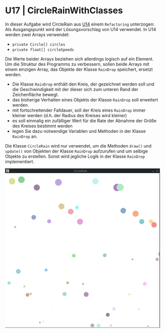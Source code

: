 # U17 | CircleRainWithClasses

In dieser Aufgabe wird CircleRain aus [U14](https://oop-wintersemester-2021.github.io/AssignmentViewer-OOP/#OOP-Wintersemester-2021/U14-CircleRain) einem `Refactoring` unterzogen: 
Als Ausgangspunkt wird der Lösungsvorschlag von U14 verwendet.
In U14 werden zwei Arrays verwendet:
- `private Circle[] circles`
- `private float[] circleSpeeds`

Die Werte beider Arrays beziehen sich allerdings logisch auf ein Element.
Um die Struktur des Programms zu verbessern, sollen beide Arrays mit einem einzigen Array, das Objekte der Klasse `RainDrop` speichert, ersetzt werden.
- Die Klasse `RainDrop` enthält den Kreis, der gezeichnet werden soll und die Geschwindigkeit mit der dieser sich zum unteren Rand der Zeichenfläche bewegt.
- das bisherige Verhalten eines Objekts der Klasse `RainDrop` soll erweitert werden.
- mit fortschreitender Falldauer, soll der Kreis eines `RainDrop` immer kleiner werden (d.h. der Radius des Kreises wird kleiner)
- es soll einmalig ein zufälliger Wert für die Rate der Abnahme der Größe des Kreises bestimmt werden
- legen Sie dazu notwendige Variablen und Methoden in der Klasse `RainDrop` an.

Die Klasse `CircleRain` wird nur verwendet, um die Methoden `draw()` und `update()` von Objekten der Klasse `RainDrop` aufzurufen und um selbige Objekte zu erstellen. Sonst wird jegliche Logik in der Klasse `RainDrop` implementiert. 

![Demo](./docs/circle_rain_demo.gif)
